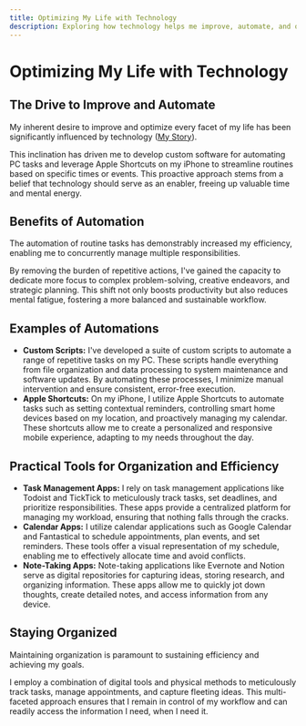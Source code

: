 ```yaml
---
title: Optimizing My Life with Technology
description: Exploring how technology helps me improve, automate, and organize my life for greater efficiency.
---
```


# Optimizing My Life with Technology

## The Drive to Improve and Automate

My inherent desire to improve and optimize every facet of my life has been significantly influenced by technology ([My Story](/posts/my-story#technology-s-role-in-my-life)).

This inclination has driven me to develop custom software for automating PC tasks and leverage Apple Shortcuts on my iPhone to streamline routines based on specific times or events. This proactive approach stems from a belief that technology should serve as an enabler, freeing up valuable time and mental energy.

## Benefits of Automation

The automation of routine tasks has demonstrably increased my efficiency, enabling me to concurrently manage multiple responsibilities.

By removing the burden of repetitive actions, I've gained the capacity to dedicate more focus to complex problem-solving, creative endeavors, and strategic planning. This shift not only boosts productivity but also reduces mental fatigue, fostering a more balanced and sustainable workflow.

## Examples of Automations

- **Custom Scripts:** I've developed a suite of custom scripts to automate a range of repetitive tasks on my PC. These scripts handle everything from file organization and data processing to system maintenance and software updates. By automating these processes, I minimize manual intervention and ensure consistent, error-free execution.
- **Apple Shortcuts:** On my iPhone, I utilize Apple Shortcuts to automate tasks such as setting contextual reminders, controlling smart home devices based on my location, and proactively managing my calendar. These shortcuts allow me to create a personalized and responsive mobile experience, adapting to my needs throughout the day.

## Practical Tools for Organization and Efficiency

- **Task Management Apps:** I rely on task management applications like Todoist and TickTick to meticulously track tasks, set deadlines, and prioritize responsibilities. These apps provide a centralized platform for managing my workload, ensuring that nothing falls through the cracks.
- **Calendar Apps:** I utilize calendar applications such as Google Calendar and Fantastical to schedule appointments, plan events, and set reminders. These tools offer a visual representation of my schedule, enabling me to effectively allocate time and avoid conflicts.
- **Note-Taking Apps:** Note-taking applications like Evernote and Notion serve as digital repositories for capturing ideas, storing research, and organizing information. These apps allow me to quickly jot down thoughts, create detailed notes, and access information from any device.

## Staying Organized

Maintaining organization is paramount to sustaining efficiency and achieving my goals.

I employ a combination of digital tools and physical methods to meticulously track tasks, manage appointments, and capture fleeting ideas. This multi-faceted approach ensures that I remain in control of my workflow and can readily access the information I need, when I need it.
